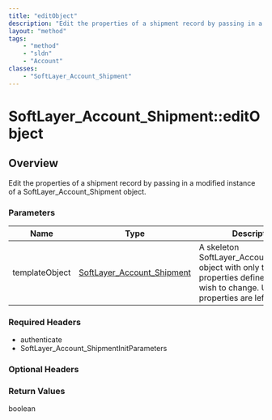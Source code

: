 ```yaml
---
title: "editObject"
description: "Edit the properties of a shipment record by passing in a modified instance of a SoftLayer_Account_Shipment object."
layout: "method"
tags:
    - "method"
    - "sldn"
    - "Account"
classes:
    - "SoftLayer_Account_Shipment"
---
```

# SoftLayer_Account_Shipment::editObject
## Overview 
Edit the properties of a shipment record by passing in a modified instance of a SoftLayer_Account_Shipment object. 

### Parameters 
|Name | Type | Description |
| --- | --- | --- |
|templateObject| <a href='/reference/datatypes/SoftLayer_Account_Shipment'>SoftLayer_Account_Shipment </a>| A skeleton SoftLayer_Account_Shipment object with only the properties defined that you wish to change. Unchanged properties are left alone.|


### Required Headers
* authenticate
* SoftLayer_Account_ShipmentInitParameters

### Optional Headers

### Return Values
boolean
